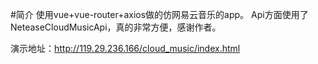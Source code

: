 #简介
使用vue+vue-router+axios做的仿网易云音乐的app。
Api方面使用了NeteaseCloudMusicApi，真的非常方便，感谢作者。

演示地址：http://119.29.236.166/cloud_music/index.html

